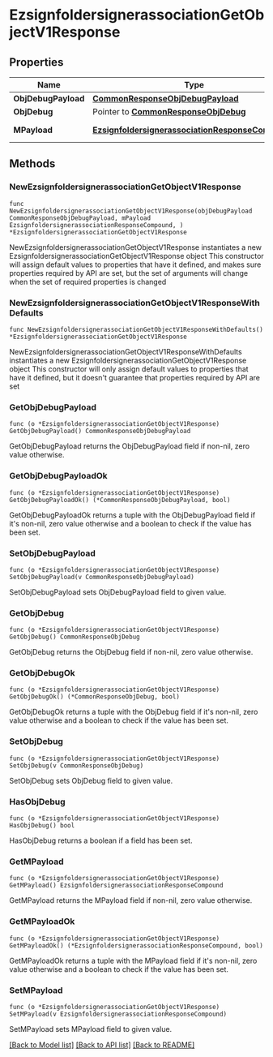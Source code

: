# EzsignfoldersignerassociationGetObjectV1Response

## Properties

Name | Type | Description | Notes
------------ | ------------- | ------------- | -------------
**ObjDebugPayload** | [**CommonResponseObjDebugPayload**](CommonResponseObjDebugPayload.md) |  | 
**ObjDebug** | Pointer to [**CommonResponseObjDebug**](CommonResponseObjDebug.md) |  | [optional] 
**MPayload** | [**EzsignfoldersignerassociationResponseCompound**](EzsignfoldersignerassociationResponseCompound.md) | Payload for GET /1/object/ezsignfoldersignerassociation/{pkiEzsignfoldersignerassociationID} | 

## Methods

### NewEzsignfoldersignerassociationGetObjectV1Response

`func NewEzsignfoldersignerassociationGetObjectV1Response(objDebugPayload CommonResponseObjDebugPayload, mPayload EzsignfoldersignerassociationResponseCompound, ) *EzsignfoldersignerassociationGetObjectV1Response`

NewEzsignfoldersignerassociationGetObjectV1Response instantiates a new EzsignfoldersignerassociationGetObjectV1Response object
This constructor will assign default values to properties that have it defined,
and makes sure properties required by API are set, but the set of arguments
will change when the set of required properties is changed

### NewEzsignfoldersignerassociationGetObjectV1ResponseWithDefaults

`func NewEzsignfoldersignerassociationGetObjectV1ResponseWithDefaults() *EzsignfoldersignerassociationGetObjectV1Response`

NewEzsignfoldersignerassociationGetObjectV1ResponseWithDefaults instantiates a new EzsignfoldersignerassociationGetObjectV1Response object
This constructor will only assign default values to properties that have it defined,
but it doesn't guarantee that properties required by API are set

### GetObjDebugPayload

`func (o *EzsignfoldersignerassociationGetObjectV1Response) GetObjDebugPayload() CommonResponseObjDebugPayload`

GetObjDebugPayload returns the ObjDebugPayload field if non-nil, zero value otherwise.

### GetObjDebugPayloadOk

`func (o *EzsignfoldersignerassociationGetObjectV1Response) GetObjDebugPayloadOk() (*CommonResponseObjDebugPayload, bool)`

GetObjDebugPayloadOk returns a tuple with the ObjDebugPayload field if it's non-nil, zero value otherwise
and a boolean to check if the value has been set.

### SetObjDebugPayload

`func (o *EzsignfoldersignerassociationGetObjectV1Response) SetObjDebugPayload(v CommonResponseObjDebugPayload)`

SetObjDebugPayload sets ObjDebugPayload field to given value.


### GetObjDebug

`func (o *EzsignfoldersignerassociationGetObjectV1Response) GetObjDebug() CommonResponseObjDebug`

GetObjDebug returns the ObjDebug field if non-nil, zero value otherwise.

### GetObjDebugOk

`func (o *EzsignfoldersignerassociationGetObjectV1Response) GetObjDebugOk() (*CommonResponseObjDebug, bool)`

GetObjDebugOk returns a tuple with the ObjDebug field if it's non-nil, zero value otherwise
and a boolean to check if the value has been set.

### SetObjDebug

`func (o *EzsignfoldersignerassociationGetObjectV1Response) SetObjDebug(v CommonResponseObjDebug)`

SetObjDebug sets ObjDebug field to given value.

### HasObjDebug

`func (o *EzsignfoldersignerassociationGetObjectV1Response) HasObjDebug() bool`

HasObjDebug returns a boolean if a field has been set.

### GetMPayload

`func (o *EzsignfoldersignerassociationGetObjectV1Response) GetMPayload() EzsignfoldersignerassociationResponseCompound`

GetMPayload returns the MPayload field if non-nil, zero value otherwise.

### GetMPayloadOk

`func (o *EzsignfoldersignerassociationGetObjectV1Response) GetMPayloadOk() (*EzsignfoldersignerassociationResponseCompound, bool)`

GetMPayloadOk returns a tuple with the MPayload field if it's non-nil, zero value otherwise
and a boolean to check if the value has been set.

### SetMPayload

`func (o *EzsignfoldersignerassociationGetObjectV1Response) SetMPayload(v EzsignfoldersignerassociationResponseCompound)`

SetMPayload sets MPayload field to given value.



[[Back to Model list]](../README.md#documentation-for-models) [[Back to API list]](../README.md#documentation-for-api-endpoints) [[Back to README]](../README.md)



